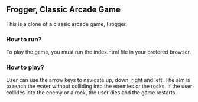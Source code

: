 

## Frogger, Classic Arcade Game

This is a clone of a classic arcade game, Frogger. 


### How to run?

To play the game, you must run the index.html file in your prefered browser.


### How to play?

User can use the arrow keys to navigate up, down, right and left. The aim is to reach the water without colliding into the enemies or the rocks.
If the user collides into the enemy or a rock, the user dies and the game restarts. 

